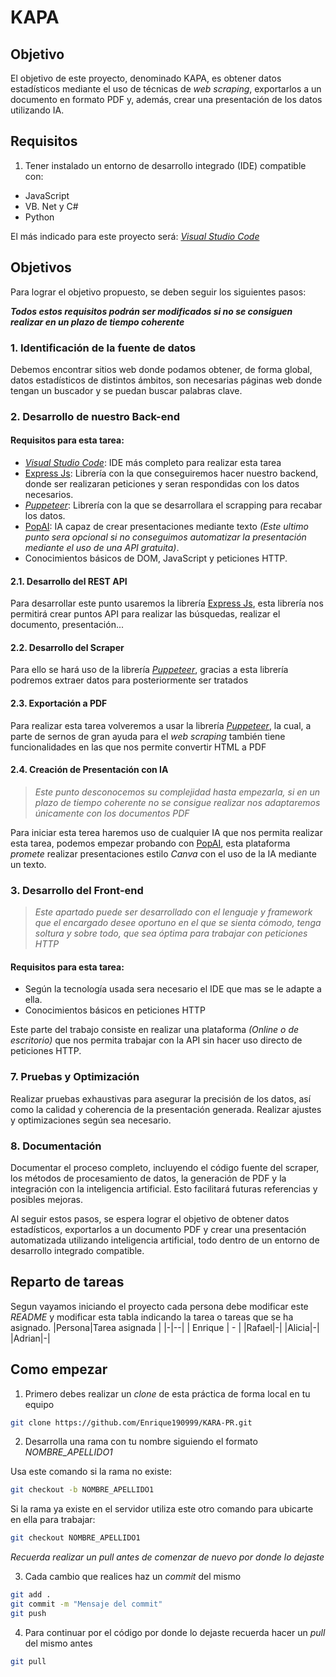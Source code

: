 
#   KAPA

## Objetivo

El objetivo de este proyecto, denominado KAPA, es obtener datos estadísticos mediante el uso de técnicas de _web scraping_, exportarlos a un documento en formato PDF y, además, crear una presentación de los datos utilizando IA.

## Requisitos

1.  Tener instalado un entorno de desarrollo integrado (IDE) compatible con:
- JavaScript
- VB. Net y C#
- Python

El más indicado para este proyecto será: [*Visual Studio Code*](https://code.visualstudio.com/)

## Objetivos

Para lograr el objetivo propuesto, se deben seguir los siguientes pasos:

***Todos estos requisitos podrán ser modificados si no se consiguen realizar en un plazo de tiempo coherente***

### 1. Identificación de la fuente de datos

Debemos encontrar sitios web donde podamos obtener, de forma global, datos estadísticos de distintos ámbitos, son necesarias páginas web donde tengan un buscador y se puedan buscar palabras clave.

### 2. Desarrollo de nuestro Back-end
#### Requisitos para esta tarea:
-  [*Visual Studio Code*](https://code.visualstudio.com/): IDE más completo para realizar esta tarea
- [Express Js](https://expressjs.com/): Librería con la que conseguiremos hacer nuestro backend, donde ser realizaran peticiones y seran respondidas con los datos necesarios.
-  *[Puppeteer](https://pptr.dev/)*: Librería con la que se desarrollara el scrapping para recabar los datos.
- [PopAI](https://www.popai.pro/?utm_source=google&utm_medium=YM_popai&utm_campaign=0922&utm_term=es&utm_content=general_ppt&gclid=EAIaIQobChMI057-w77bggMVvpRoCR0zowK9EAAYASAAEgLXgPD_BwE): IA capaz de crear presentaciones mediante texto *(Este ultimo punto sera opcional si no conseguimos automatizar la presentación mediante el uso de una API gratuita)*.
- Conocimientos básicos de DOM, JavaScript y peticiones HTTP.

#### 2.1. Desarrollo del REST API

Para desarrollar este punto usaremos la librería  [Express Js](https://expressjs.com/), esta librería nos permitirá crear puntos API para realizar las búsquedas, realizar el documento, presentación...

#### 2.2. Desarrollo del Scraper

Para ello se hará uso de la librería *[Puppeteer](https://pptr.dev/)*, gracias a esta librería podremos extraer datos para posteriormente ser tratados

####  2.3. Exportación a PDF

Para realizar esta tarea volveremos a usar la librería *[Puppeteer](https://pptr.dev/)*, la cual, a parte de sernos de gran ayuda para el *web scraping* también tiene funcionalidades en las que nos permite convertir HTML a PDF 

#### 2.4. Creación de Presentación con IA

> *Este punto desconocemos su complejidad hasta empezarla, si en un plazo de tiempo coherente no se consigue realizar nos adaptaremos únicamente con los documentos PDF*

Para iniciar esta terea haremos uso de cualquier IA que nos permita realizar esta tarea, podemos empezar probando con [PopAI](https://www.popai.pro/?utm_source=google&utm_medium=YM_popai&utm_campaign=0922&utm_term=es&utm_content=general_ppt&gclid=EAIaIQobChMI057-w77bggMVvpRoCR0zowK9EAAYASAAEgLXgPD_BwE), esta plataforma *promete* realizar presentaciones estilo *Canva* con el uso de la IA mediante un texto.

### 3. Desarrollo del Front-end
>*Este apartado puede ser desarrollado con el lenguaje y framework que el encargado desee oportuno en el que se sienta cómodo, tenga soltura y sobre todo, que sea óptima para trabajar con peticiones HTTP*

#### Requisitos para esta tarea:
-  Según la tecnología usada sera necesario el IDE que mas se le adapte a ella.
- Conocimientos básicos en peticiones HTTP

Este parte del trabajo consiste en realizar una plataforma *(Online o de escritorio)* que nos permita trabajar con la API sin hacer uso directo de peticiones HTTP.

### 7. Pruebas y Optimización

Realizar pruebas exhaustivas para asegurar la precisión de los datos, así como la calidad y coherencia de la presentación generada. Realizar ajustes y optimizaciones según sea necesario.

### 8. Documentación

Documentar el proceso completo, incluyendo el código fuente del scraper, los métodos de procesamiento de datos, la generación de PDF y la integración con la inteligencia artificial. Esto facilitará futuras referencias y posibles mejoras.

Al seguir estos pasos, se espera lograr el objetivo de obtener datos estadísticos, exportarlos a un documento PDF y crear una presentación automatizada utilizando inteligencia artificial, todo dentro de un entorno de desarrollo integrado compatible.

## Reparto de tareas
Segun vayamos iniciando el proyecto cada persona debe modificar este *README* y modificar esta tabla indicando la tarea o tareas que se ha asignado. 
|Persona|Tarea asignada |
|-|--|
|  Enrique | - |
|Rafael|-|
|Alicia|-|
|Adrian|-|

## Como empezar

1. Primero debes realizar un *clone* de esta práctica de forma local en tu equipo
```bash
git clone https://github.com/Enrique190999/KARA-PR.git
```
2. Desarrolla una rama con tu nombre siguiendo el formato *NOMBRE_APELLIDO1*

Usa este comando si la rama no existe:
```bash
git checkout -b NOMBRE_APELLIDO1
```

Si la rama ya existe en el servidor utiliza este otro comando para ubicarte en ella para trabajar:
```bash
git checkout NOMBRE_APELLIDO1
```
*Recuerda realizar un pull antes de comenzar de nuevo por donde lo dejaste*

3. Cada cambio que realices haz un *commit* del mismo

```bash
git add .
git commit -m "Mensaje del commit"
git push
```
4. Para continuar por el código por donde lo dejaste recuerda hacer un *pull* del mismo antes

```bash
git pull
```

